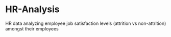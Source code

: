 # HR-Analysis
HR data analyzing employee job satisfaction levels (attrition vs non-attrition) amongst their employees
